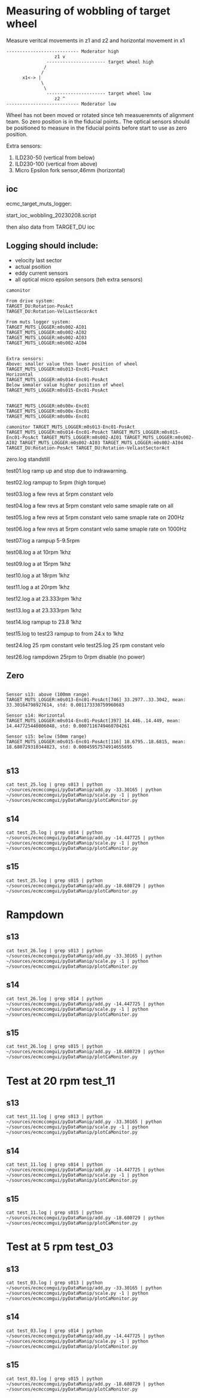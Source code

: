 # Measuring of wobbling of target wheel

Measure veritcal movements in z1 and z2 and horizontal movement in x1
```
--------------------------- Moderator high
                  z1 v
               ---------------------- target wheel high
              /
             /
      x1<-> |
             \
              \
               ---------------------- target wheel low
                  z2 ^                
--------------------------- Moderator low
```
Wheel has not been moved or rotated since teh measueremnts of alignment team. So zero position is in the fiducial points.. The optical sensors should be positioned to measure in the fiducial points before start to use as zero position.

Extra sensors:
1. ILD230-50 (vertical from below)
2. ILD230-100 (vertical from above)
3. Micro Epsilon fork sensor,46mm (horizontal)

## ioc
ecmc_target_muts_logger:

start_ioc_wobbling_20230208.script

then also data from TARGET_DU ioc

## Logging should include:

* velocity last sector
* actual psoition
* eddy current sensors
* all optical micro epsilon sensors (teh extra sensors)

```
camonitor 

From drive system:
TARGET_DU:Rotation-PosAct 
TARGET_DU:Rotation-VelLastSecorAct 

From muts logger system:
TARGET_MUTS_LOGGER:m0s002-AI01
TARGET_MUTS_LOGGER:m0s002-AI02
TARGET_MUTS_LOGGER:m0s002-AI03
TARGET_MUTS_LOGGER:m0s002-AI04


Extra sensors:
Above: smaller value then lower position of wheel
TARGET_MUTS_LOGGER:m0s013-Enc01-PosAct 
Horizontal 
TARGET_MUTS_LOGGER:m0s014-Enc01-PosAct
Below smmaler value higher position of wheel
TARGET_MUTS_LOGGER:m0s015-Enc01-PosAct


TARGET_MUTS_LOGGER:m0s00x-Enc01
TARGET_MUTS_LOGGER:m0s00x-Enc01
TARGET_MUTS_LOGGER:m0s00x-Enc01

camonitor TARGET_MUTS_LOGGER:m0s013-Enc01-PosAct TARGET_MUTS_LOGGER:m0s014-Enc01-PosAct TARGET_MUTS_LOGGER:m0s015-Enc01-PosAct TARGET_MUTS_LOGGER:m0s002-AI01 TARGET_MUTS_LOGGER:m0s002-AI02 TARGET_MUTS_LOGGER:m0s002-AI03 TARGET_MUTS_LOGGER:m0s002-AI04 TARGET_DU:Rotation-PosAct TARGET_DU:Rotation-VelLastSectorAct
```






zero.log standstill

test01.log ramp up and stop due to indrawarning.

test02.log rampup to 5rpm (high torque)

test03.log a few revs at 5rpm constant velo

test04.log a few revs at 5rpm constant velo same smaple rate on all

test05.log a few revs at 5rpm constant velo same smaple rate on 200Hz 

test06.log a few revs at 5rpm constant velo same smaple rate on 1000Hz 

test07.log a rampup 5-9.5rpm

test08.log a at 10rpm 1khz

test09.log a at 15rpm 1khz

test10.log a at 18rpm 1khz

test11.log a at 20rpm 1khz

test12.log a at 23.333rpm 1khz

test13.log a at 23.333rpm 1khz

test14.log rampup to 23.8 1khz

test15.log to test23 rampup to from 24.x to 1khz

test24.log 25 rpm constant velo
test25.log 25 rpm constant velo


test26.log rampdown 25rpm to 0rpm disable (no power)


## Zero
```

Sensor s13: above (100mm range)
TARGET_MUTS_LOGGER:m0s013-Enc01-PosAct[746] 33.2977..33.3042, mean: 33.30164798927614, std: 0.001173330759960683

Sensor s14: Horizontal
TARGET_MUTS_LOGGER:m0s014-Enc01-PosAct[397] 14.446..14.449, mean: 14.447725440806048, std: 0.0007116749460704261

Sensor s15: below (50mm range)
TARGET_MUTS_LOGGER:m0s015-Enc01-PosAct[116] 18.6795..18.6815, mean: 18.680729310344823, std: 0.00045957574914655695


```

## s13
```
cat test_25.log | grep s013 | python ~/sources/ecmccomgui/pyDataManip/add.py -33.30165 | python ~/sources/ecmccomgui/pyDataManip/scale.py -1 | python ~/sources/ecmccomgui/pyDataManip/plotCaMonitor.py

```

## s14
```
cat test_25.log | grep s014 | python ~/sources/ecmccomgui/pyDataManip/add.py -14.447725 | python ~/sources/ecmccomgui/pyDataManip/scale.py -1 | python ~/sources/ecmccomgui/pyDataManip/plotCaMonitor.py
```

## s15
```
cat test_25.log | grep s015 | python ~/sources/ecmccomgui/pyDataManip/add.py -18.680729 | python ~/sources/ecmccomgui/pyDataManip/plotCaMonitor.py
```

# Rampdown

## s13
```
cat test_26.log | grep s013 | python ~/sources/ecmccomgui/pyDataManip/add.py -33.30165 | python ~/sources/ecmccomgui/pyDataManip/scale.py -1 | python ~/sources/ecmccomgui/pyDataManip/plotCaMonitor.py

```

## s14
```
cat test_26.log | grep s014 | python ~/sources/ecmccomgui/pyDataManip/add.py -14.447725 | python ~/sources/ecmccomgui/pyDataManip/scale.py -1 | python ~/sources/ecmccomgui/pyDataManip/plotCaMonitor.py
```

## s15
```
cat test_26.log | grep s015 | python ~/sources/ecmccomgui/pyDataManip/add.py -18.680729 | python ~/sources/ecmccomgui/pyDataManip/plotCaMonitor.py
```



# Test at 20 rpm test_11

## s13
```
cat test_11.log | grep s013 | python ~/sources/ecmccomgui/pyDataManip/add.py -33.30165 | python ~/sources/ecmccomgui/pyDataManip/scale.py -1 | python ~/sources/ecmccomgui/pyDataManip/plotCaMonitor.py

```

## s14
```
cat test_11.log | grep s014 | python ~/sources/ecmccomgui/pyDataManip/add.py -14.447725 | python ~/sources/ecmccomgui/pyDataManip/scale.py -1 | python ~/sources/ecmccomgui/pyDataManip/plotCaMonitor.py
```

## s15
```
cat test_11.log | grep s015 | python ~/sources/ecmccomgui/pyDataManip/add.py -18.680729 | python ~/sources/ecmccomgui/pyDataManip/plotCaMonitor.py
```

# Test at 5 rpm test_03

## s13
```
cat test_03.log | grep s013 | python ~/sources/ecmccomgui/pyDataManip/add.py -33.30165 | python ~/sources/ecmccomgui/pyDataManip/scale.py -1 | python ~/sources/ecmccomgui/pyDataManip/plotCaMonitor.py

```

## s14
```
cat test_03.log | grep s014 | python ~/sources/ecmccomgui/pyDataManip/add.py -14.447725 | python ~/sources/ecmccomgui/pyDataManip/scale.py -1 | python ~/sources/ecmccomgui/pyDataManip/plotCaMonitor.py
```

## s15
```
cat test_03.log | grep s015 | python ~/sources/ecmccomgui/pyDataManip/add.py -18.680729 | python ~/sources/ecmccomgui/pyDataManip/plotCaMonitor.py
```
